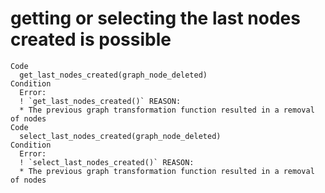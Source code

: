 # getting or selecting the last nodes created is possible

    Code
      get_last_nodes_created(graph_node_deleted)
    Condition
      Error:
      ! `get_last_nodes_created()` REASON:
      * The previous graph transformation function resulted in a removal of nodes
    Code
      select_last_nodes_created(graph_node_deleted)
    Condition
      Error:
      ! `select_last_nodes_created()` REASON:
      * The previous graph transformation function resulted in a removal of nodes

